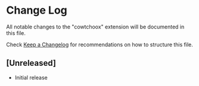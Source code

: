 # Change Log

All notable changes to the "cowtchoox" extension will be documented in this file.

Check [Keep a Changelog](http://keepachangelog.com/) for recommendations on how to structure this file.

## [Unreleased]

- Initial release